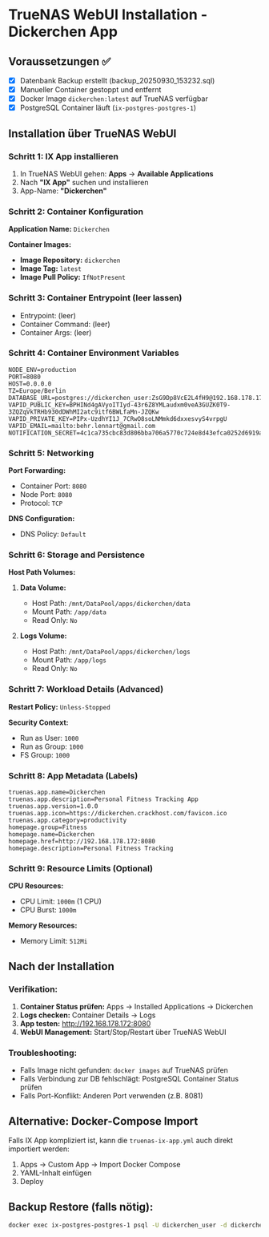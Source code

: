 # TrueNAS WebUI Installation - Dickerchen App

## Voraussetzungen ✅
- [x] Datenbank Backup erstellt (backup_20250930_153232.sql)
- [x] Manueller Container gestoppt und entfernt
- [x] Docker Image `dickerchen:latest` auf TrueNAS verfügbar
- [x] PostgreSQL Container läuft (`ix-postgres-postgres-1`)

## Installation über TrueNAS WebUI

### Schritt 1: IX App installieren
1. In TrueNAS WebUI gehen: **Apps** → **Available Applications**
2. Nach **"IX App"** suchen und installieren
3. App-Name: **"Dickerchen"**

### Schritt 2: Container Konfiguration
**Application Name:** `Dickerchen`

**Container Images:**
- **Image Repository:** `dickerchen`
- **Image Tag:** `latest`
- **Image Pull Policy:** `IfNotPresent`

### Schritt 3: Container Entrypoint (leer lassen)
- Entrypoint: (leer)
- Container Command: (leer)
- Container Args: (leer)

### Schritt 4: Container Environment Variables
```
NODE_ENV=production
PORT=8080
HOST=0.0.0.0
TZ=Europe/Berlin
DATABASE_URL=postgres://dickerchen_user:ZsG9Dp8VcE2L4fH9@192.168.178.172:5432/dickerchen_prod
VAPID_PUBLIC_KEY=BPHINd4gAVyoITIyd-43r6Z8YMLaudxm0veA3GUZK0T9-3ZQZqVkTRHb930dDWhMI2atc9itf6BWLfaMn-JZQKw
VAPID_PRIVATE_KEY=PIPx-UzdhYI1J_7CRwO8soLNMmkd6dxxesvyS4vrpgU
VAPID_EMAIL=mailto:behr.lennart@gmail.com
NOTIFICATION_SECRET=4c1ca735cbc83d806bba706a5770c724e8d43efca0252d6919a230bf6fe19ad7
```

### Schritt 5: Networking
**Port Forwarding:**
- Container Port: `8080`
- Node Port: `8080`
- Protocol: `TCP`

**DNS Configuration:**
- DNS Policy: `Default`

### Schritt 6: Storage and Persistence
**Host Path Volumes:**

1. **Data Volume:**
   - Host Path: `/mnt/DataPool/apps/dickerchen/data`
   - Mount Path: `/app/data`
   - Read Only: `No`

2. **Logs Volume:**
   - Host Path: `/mnt/DataPool/apps/dickerchen/logs`
   - Mount Path: `/app/logs`
   - Read Only: `No`

### Schritt 7: Workload Details (Advanced)
**Restart Policy:** `Unless-Stopped`

**Security Context:**
- Run as User: `1000`
- Run as Group: `1000`
- FS Group: `1000`

### Schritt 8: App Metadata (Labels)
```
truenas.app.name=Dickerchen
truenas.app.description=Personal Fitness Tracking App
truenas.app.version=1.0.0
truenas.app.icon=https://dickerchen.crackhost.com/favicon.ico
truenas.app.category=productivity
homepage.group=Fitness
homepage.name=Dickerchen
homepage.href=http://192.168.178.172:8080
homepage.description=Personal Fitness Tracking
```

### Schritt 9: Resource Limits (Optional)
**CPU Resources:**
- CPU Limit: `1000m` (1 CPU)
- CPU Burst: `1000m`

**Memory Resources:**
- Memory Limit: `512Mi`

## Nach der Installation

### Verifikation:
1. **Container Status prüfen:** Apps → Installed Applications → Dickerchen
2. **Logs checken:** Container Details → Logs
3. **App testen:** http://192.168.178.172:8080
4. **WebUI Management:** Start/Stop/Restart über TrueNAS WebUI

### Troubleshooting:
- Falls Image nicht gefunden: `docker images` auf TrueNAS prüfen
- Falls Verbindung zur DB fehlschlägt: PostgreSQL Container Status prüfen
- Falls Port-Konflikt: Anderen Port verwenden (z.B. 8081)

## Alternative: Docker-Compose Import
Falls IX App kompliziert ist, kann die `truenas-ix-app.yml` auch direkt importiert werden:
1. Apps → Custom App → Import Docker Compose
2. YAML-Inhalt einfügen
3. Deploy

## Backup Restore (falls nötig):
```bash
docker exec ix-postgres-postgres-1 psql -U dickerchen_user -d dickerchen_prod < /mnt/DataPool/apps/dickerchen/backup_20250930_153232.sql
```